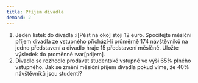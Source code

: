 ```yaml
---
title: Příjem divadla
demand: 2
---
```


1. Jeden lístek do divadla :i[Pěst na oko] stojí 12 euro. Spočítejte měsíční příjem divadla ze vstupného přichází-li průměrně 174 návštěvníků na jedno představení a divadlo hraje 15 představení měsíčně. Uložte výsledek do proměnné :var[prijem].
1. Divadlo se rozhodlo prodávat studentské vstupné ve výši 65% plného vstupného. Jak se změní měsíční příjem divadla pokud víme, že 40% návštěvníků jsou studenti?
